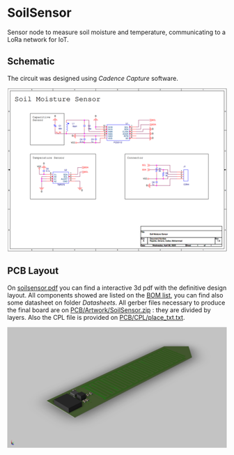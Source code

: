 # SoilSensor
Sensor node to measure soil moisture and temperature, communicating to a LoRa network for IoT.

## Schematic
The circuit was designed using *Cadence Capture* software.

![Schematic](PCB/soilschematic.png)

## PCB Layout
On [soilsensor.pdf](PCB/soilsensor.pdf) you can find a interactive 3d pdf with the definitive design layout. All components showed are listed on the [BOM list](PCB/BOM/SoilSensorBOM.xlsx), you can find also some datasheet on folder *Datasheets*. All gerber files necessary to produce the final board are on [PCB/Artwork/SoilSensor.zip](PCB/Artwork/SoilSensor.zip) : they are divided by layers. Also the CPL file is provided on [PCB/CPL/place_txt.txt](PCB/CPL/place_txt.txt).

![Board](PCB/soilsensor.png)
